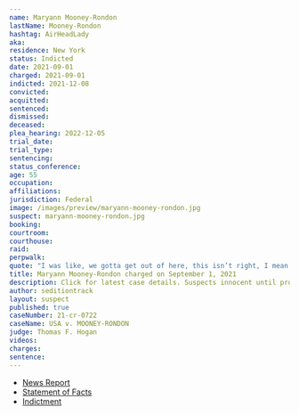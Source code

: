 ```yaml
---
name: Maryann Mooney-Rondon
lastName: Mooney-Rondon
hashtag: AirHeadLady
aka:
residence: New York
status: Indicted
date: 2021-09-01
charged: 2021-09-01
indicted: 2021-12-08
convicted:
acquitted:
sentenced:
dismissed:
deceased:
plea_hearing: 2022-12-05
trial_date:
trial_type:
sentencing:
status_conference:
age: 55
occupation:
affiliations:
jurisdiction: Federal
image: /images/preview/maryann-mooney-rondon.jpg
suspect: maryann-mooney-rondon.jpg
booking:
courtroom:
courthouse:
raid:
perpwalk:
quote: "I was like, we gotta get out of here, this isn’t right, I mean he scared the crap out of me."
title: Maryann Mooney-Rondon charged on September 1, 2021
description: Click for latest case details. Suspects innocent until proven guilty.
author: seditiontrack
layout: suspect
published: true
caseNumber: 21-cr-0722
caseName: USA v. MOONEY-RONDON
judge: Thomas F. Hogan
videos:
charges:
sentence:
---
```

- [News Report](https://www.wwnytv.com/2021/10/01/watertown-man-his-mother-facing-federal-charges-jan-6th-capitol-riot/)
- [Statement of Facts](https://extremism.gwu.edu/sites/g/files/zaxdzs2191/f/Maryann%20Mooney-Rondon%20and%20Rafael%20Rondon%20Statement%20of%20Facts.pdf)
- [Indictment](https://extremism.gwu.edu/sites/g/files/zaxdzs2191/f/Maryann%20Mooney-Rondon%20and%20Rafael%20Rondon%20Indictment.pdf)
